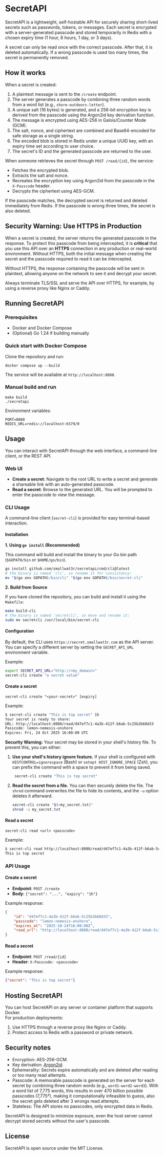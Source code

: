 # SecretAPI

SecretAPI is a lightweight, self-hostable API for securely sharing short-lived secrets such as passwords, tokens, or messages. Each secret is encrypted with a server-generated passcode and stored temporarily in Redis with a chosen expiry time (1 hour, 6 hours, 1 day, or 3 days).

A secret can only be read once with the correct passcode. After that, it is deleted automatically. If a wrong passcode is used too many times, the secret is permanently removed.

## How it works

When a secret is created:

1. A plaintext message is sent to the `/create` endpoint.
2. The server generates a passcode by combining three random words from a word list (e.g., `shore-outdoors-letter`).
3. A unique salt (16 bytes) is generated, and a 256-bit encryption key is derived from the passcode using the Argon2id key derivation function.
4. The message is encrypted using AES-256 in Galois/Counter Mode (GCM).
5. The salt, nonce, and ciphertext are combined and Base64-encoded for safe storage as a single string.
6. The encoded blob is stored in Redis under a unique UUID key, with an expiry time set according to user choice.
7. The secret's ID and the generated passcode are returned to the user.

When someone retrieves the secret through `POST /read/{id}`, the service:
- Fetches the encrypted blob.
- Extracts the salt and nonce.
- Recreates the encryption key using Argon2id from the passcode in the `X-Passcode` header.
- Decrypts the ciphertext using AES-GCM.

If the passcode matches, the decrypted secret is returned and deleted immediately from Redis. If the passcode is wrong three times, the secret is also deleted.

## Security Warning: Use HTTPS in Production

When a secret is created, the server returns the generated passcode in the response. To protect this passcode from being intercepted, it is **critical** that you use this API over an **HTTPS** connection in any production or real-world environment. Without HTTPS, both the initial message when creating the secret and the passcode required to read it can be intercepted.

Without HTTPS, the response containing the passcode will be sent in plaintext, allowing anyone on the network to see it and decrypt your secret.

Always terminate TLS/SSL and serve the API over HTTPS, for example, by using a reverse proxy like Nginx or Caddy.

## Running SecretAPI

### Prerequisites
- Docker and Docker Compose  
- (Optional) Go 1.24 if building manually

### Quick start with Docker Compose
Clone the repository and run:

    docker compose up --build

The service will be available at `http://localhost:8080`.

### Manual build and run

    make build
    ./secretapi

Environment variables:

    PORT=8080
    REDIS_URL=redis://localhost:6379/0

## Usage

You can interact with SecretAPI through the web interface, a command-line client, or the REST API.

### Web UI

- **Create a secret**: Navigate to the root URL to write a secret and generate a shareable link with an auto-generated passcode.
- **Read a secret**: Browse to the generated URL. You will be prompted to enter the passcode to view the message.

### CLI Usage

A command-line client (`secret-cli`) is provided for easy terminal-based interaction.

#### Installation

**1. Using `go install` (Recommended)**

This command will build and install the binary to your Go bin path (`$GOPATH/bin` or `$HOME/go/bin`).

```bash
go install github.com/smallwat3r/secretapi/cmd/cli@latest
# the binary is named 'cli', so rename it for consistency:
mv "$(go env GOPATH)/bin/cli" "$(go env GOPATH)/bin/secret-cli"
```

**2. Build from Source**

If you have cloned the repository, you can build and install it using the `Makefile`:

```bash
make build-cli
# the binary is named 'secretcli', so move and rename it:
sudo mv secretcli /usr/local/bin/secret-cli
```

#### Configuration

By default, the CLI uses `https://secret.smallwat3r.com` as the API server. You can specify a different server by setting the `SECRET_API_URL` environment variable.

Example:
```bash
export SECRET_API_URL="http://<my_domain>"
secret-cli create "a secret value"
```

#### Create a secret

    secret-cli create "<your-secret>" [expiry]

Example:
```bash
$ secret-cli create "This is top secret" 1h
Your secret is ready to share:
URL: http://localhost:8080/read/d47ef7c1-4a3b-412f-b6ab-5c25b2b68d33
Passcode: lemon-nemesis-onshore
Expires: Fri, 24 Oct 2025 16:00:00 UTC
```

**Security Warning:** Your secret may be stored in your shell's history file. To prevent this, you can either:

1.  **Use your shell's history ignore feature.** If your shell is configured with `HISTCONTROL=ignorespace` (Bash) or `setopt HIST_IGNORE_SPACE` (Zsh), you can prefix the command with a space to prevent it from being saved.
    ```bash
     secret-cli create "This is top secret"
    ```

2.  **Read the secret from a file.** You can then securely delete the file. The `shred` command overwrites the file to hide its contents, and the `-u` option deletes it afterward.
    ```bash
    secret-cli create "$(<my_secret.txt)"
    shred -u my_secret.txt
    ```

#### Read a secret

    secret-cli read <url> <passcode>

Example:
```bash
$ secret-cli read http://localhost:8080/read/d47ef7c1-4a3b-412f-b6ab-5c25b2b68d33 lemon-nemesis-onshore
This is top secret
```

### API Usage

#### Create a secret

- **Endpoint**: `POST /create`
- **Body**: `{"secret": "...", "expiry": "1h"}`

Example response:
```json
{
    "id": "d47ef7c1-4a3b-412f-b6ab-5c25b2b68d33",
    "passcode": "lemon-nemesis-onshore",
    "expires_at": "2025-10-24T16:00:00Z",
    "read_url": "http://localhost:8080/read/d47ef7c1-4a3b-412f-b6ab-5c25b2b68d33"
}
```

#### Read a secret

- **Endpoint**: `POST /read/{id}`
- **Header**: `X-Passcode: <passcode>`

Example response:
```json
{"secret": "This is top secret"}
```


## Hosting SecretAPI

You can host SecretAPI on any server or container platform that supports Docker.  
For production deployments:
1. Use HTTPS through a reverse proxy like Nginx or Caddy.  
2. Protect access to Redis with a password or private network.  

## Security notes

- Encryption: AES-256-GCM.  
- Key derivation: [Argon2id](https://pkg.go.dev/golang.org/x/crypto/argon2#hdr-Argon2id).  
- Ephemerality: Secrets expire automatically and are deleted after reading or too many read attempts.  
- Passcode: A memorable passcode is generated on the server for each secret by combining three random words (e.g., `word1-word2-word3`). With a word list of 7,775 words, this results in over 470 billion possible passcodes (7,775³), making it computationally infeasible to guess, also the secret gets deleted after 3 wrongs read attempts.
- Stateless: The API stores no passcodes, only encrypted data in Redis.

SecretAPI is designed to minimize exposure, even the host server cannot decrypt stored secrets without the user's passcode.

## License

SecretAPI is open source under the MIT License.
